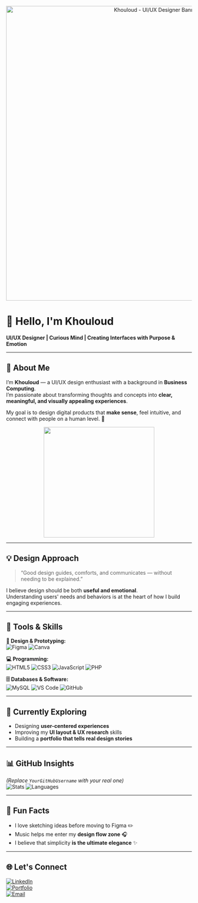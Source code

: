 <!-- 🎨 Custom Figma-Style Banner -->
<p align="center">
  <img src="https://ibb.co/h1fCYhmV.png" alt="Khouloud - UI/UX Designer Banner" width="800">
</p>

# 🌸 Hello, I'm Khouloud

**UI/UX Designer | Curious Mind | Creating Interfaces with Purpose & Emotion**

---

## 🌷 About Me
I’m **Khouloud** — a UI/UX design enthusiast with a background in **Business Computing**.  
I’m passionate about transforming thoughts and concepts into **clear, meaningful, and visually appealing experiences**.

My goal is to design digital products that **make sense**, feel intuitive, and connect with people on a human level. 🌿

<p align="center">
<img src="https://cdn.dribbble.com/users/1162077/screenshots/3848914/programmer_girl.gif" width="300">
</p>

---

## 💡 Design Approach
> “Good design guides, comforts, and communicates — without needing to be explained.”

I believe design should be both **useful and emotional**.  
Understanding users' needs and behaviors is at the heart of how I build engaging experiences.

---

## 🧠 Tools & Skills

**🎨 Design & Prototyping:**  
![Figma](https://img.shields.io/badge/Figma-F24E1E?style=for-the-badge&logo=figma&logoColor=white)
![Canva](https://img.shields.io/badge/Canva-00C4CC?style=for-the-badge&logo=canva&logoColor=white)

**💻 Programming:**  
![HTML5](https://img.shields.io/badge/HTML5-E34F26?style=flat&logo=html5&logoColor=white)
![CSS3](https://img.shields.io/badge/CSS3-1572B6?style=flat&logo=css3&logoColor=white)
![JavaScript](https://img.shields.io/badge/JavaScript-F7DF1E?style=flat&logo=javascript&logoColor=black)
![PHP](https://img.shields.io/badge/PHP-777BB4?style=flat&logo=php&logoColor=white)

**🗄 Databases & Software:**  
![MySQL](https://img.shields.io/badge/MySQL-4479A1?style=flat&logo=mysql&logoColor=white)
![VS Code](https://img.shields.io/badge/VS%20Code-007ACC?style=for-the-badge&logo=visualstudiocode&logoColor=white)
![GitHub](https://img.shields.io/badge/GitHub-181717?style=for-the-badge&logo=github&logoColor=white)

---

## 💬 Currently Exploring
- Designing **user-centered experiences**
- Improving my **UI layout & UX research** skills
- Building a **portfolio that tells real design stories**

---

## 📊 GitHub Insights  
*(Replace `YourGitHubUsername` with your real one)*  
![Stats](https://github-readme-stats.vercel.app/api?username=khouloudchb9-dotcom&show_icons=true&theme=tokyonight)
![Languages](https://github-readme-stats.vercel.app/api/top-langs/?username=khouloudchb9-dotcom&layout=compact&theme=tokyonight)

---

## 🌈 Fun Facts
- I love sketching ideas before moving to Figma ✏️  
- Music helps me enter my **design flow zone** 🎧  
- I believe that simplicity **is the ultimate elegance** ✨  

---

## 🌐 Let's Connect
[![LinkedIn](https://img.shields.io/badge/LinkedIn-0077B5?style=for-the-badge&logo=linkedin&logoColor=white)](https://linkedin.com/in/yourprofile)  
[![Portfolio](https://img.shields.io/badge/Portfolio-FF4088?style=for-the-badge&logo=vercel&logoColor=white)](https://yourportfolio.com)  
[![Email](https://img.shields.io/badge/Email-D14836?style=for-the-badge&logo=gmail&logoColor=white)](mailto:khouloudchb9@gmail.com)
